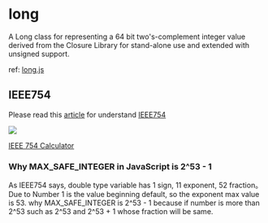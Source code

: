 # long

A Long class for representing a 64 bit two's-complement integer value derived from the Closure Library for stand-alone use and extended with unsigned support.

ref: [long.js](https://www.npmjs.com/package/long)

## IEEE754 

Please read this [article]((https://medium.com/starbugs/see-why-floating-point-error-can-not-be-avoided-from-ieee-754-809720b32175)) for understand [IEEE754](https://zh.wikipedia.org/wiki/IEEE_754)

![](https://res.wx.qq.com/op_res/Es_QOqoJrxq9VdEDWD4vrP34vr73D2xIe8rs-z_5IBY_oDoEgYzwtUiySIfedUb6)

[IEEE 754 Calculator](http://weitz.de/ieee/)

### Why MAX_SAFE_INTEGER in JavaScript is 2^53 - 1

As IEEE754 says, double type variable has 1 sign, 11 exponent, 52 fraction。  
Due to Number 1 is the value beginning default, so the exponent max value is 53. why MAX_SAFE_INTEGER is 2^53 - 1 because if number is more than 2^53 such as 2^53 and 2^53 + 1 whose fraction will be same.